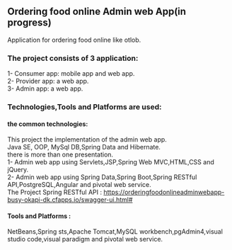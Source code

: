 ## Ordering food online Admin web App(in progress)
Application for ordering food online like otlob.
### The project consists of 3 application:
1- Consumer app: mobile app and web app.<br/>
2- Provider app: a web app.<br/>
3- Admin app: a web app.<br/>
### Technologies,Tools and Platforms are used:
#### the common technologies:
This project the implementation of the admin web app.<br/>
Java SE, OOP, MySql DB,Spring Data and Hibernate.<br/>
there is more than one presentation.<br/>
1- Admin web app using Servlets,JSP,Spring Web MVC,HTML,CSS and jQuery.<br/>
2- Admin web app using Spring Data,Spring Boot,Spring RESTful API,PostgreSQL,Angular and pivotal web service.<br/>
The Project Spring RESTful API : https://orderingfoodonlineadminwebapp-busy-okapi-dk.cfapps.io/swagger-ui.html#
#### Tools and Platforms :
NetBeans,Spring sts,Apache Tomcat,MySQL workbench,pgAdmin4,visual studio code,visual paradigm and pivotal web service.<br/>
